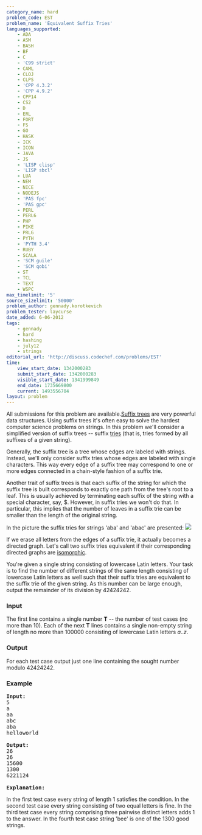 ```yaml
---
category_name: hard
problem_code: EST
problem_name: 'Equivalent Suffix Tries'
languages_supported:
    - ADA
    - ASM
    - BASH
    - BF
    - C
    - 'C99 strict'
    - CAML
    - CLOJ
    - CLPS
    - 'CPP 4.3.2'
    - 'CPP 4.9.2'
    - CPP14
    - CS2
    - D
    - ERL
    - FORT
    - FS
    - GO
    - HASK
    - ICK
    - ICON
    - JAVA
    - JS
    - 'LISP clisp'
    - 'LISP sbcl'
    - LUA
    - NEM
    - NICE
    - NODEJS
    - 'PAS fpc'
    - 'PAS gpc'
    - PERL
    - PERL6
    - PHP
    - PIKE
    - PRLG
    - PYTH
    - 'PYTH 3.4'
    - RUBY
    - SCALA
    - 'SCM guile'
    - 'SCM qobi'
    - ST
    - TCL
    - TEXT
    - WSPC
max_timelimit: '5'
source_sizelimit: '50000'
problem_author: gennady.korotkevich
problem_tester: laycurse
date_added: 6-06-2012
tags:
    - gennady
    - hard
    - hashing
    - july12
    - strings
editorial_url: 'http://discuss.codechef.com/problems/EST'
time:
    view_start_date: 1342000283
    submit_start_date: 1342000283
    visible_start_date: 1341999849
    end_date: 1735669800
    current: 1493556704
layout: problem
---
```

All submissions for this problem are available.[Suffix trees](http://en.wikipedia.org/wiki/Suffix_tree) are very powerful data structures. Using suffix trees it's often easy to solve the hardest computer science problems on strings. In this problem we'll consider a simplified version of suffix trees -- suffix [tries](http://en.wikipedia.org/wiki/Trie) (that is, tries formed by all suffixes of a given string).

Generally, the suffix tree is a tree whose edges are labeled with strings. Instead, we'll only consider suffix tries whose edges are labeled with single characters. This way every edge of a suffix tree may correspond to one or more edges connected in a chain-style fashion of a suffix trie.

Another trait of suffix trees is that each suffix of the string for which the suffix tree is built corresponds to exactly one path from the tree's root to a leaf. This is usually achieved by terminating each suffix of the string with a special character, say, $. However, in suffix tries we won't do that. In particular, this implies that the number of leaves in a suffix trie can be smaller than the length of the original string.

In the picture the suffix tries for strings 'aba' and 'abac' are presented: ![](http://www.codechef.com/download/pic.PNG)

If we erase all letters from the edges of a suffix trie, it actually becomes a directed graph. Let's call two suffix tries equivalent if their corresponding directed graphs are [isomorphic](http://en.wikipedia.org/wiki/Graph_isomorphism).

You're given a single string consisting of lowercase Latin letters. Your task is to find the number of different strings of the same length consisting of lowercase Latin letters as well such that their suffix tries are equivalent to the suffix trie of the given string. As this number can be large enough, output the remainder of its division by 42424242.

### Input

The first line contains a single number **T** -- the number of test cases (no more than 10). Each of the next **T** lines contains a single non-empty string of length no more than 100000 consisting of lowercase Latin letters *a*..*z*.

### Output

For each test case output just one line containing the sought number modulo 42424242.

### Example

<pre>
<b>Input:</b>
5
a
aa
abc
aba
helloworld

<b>Output:</b>
26
26
15600
1300
6221124

<b>Explanation:</b>
</pre>
In the first test case every string of length 1 satisfies the condition. In the second test case every string consisting of two equal letters is fine. In the third test case every string comprising three pairwise distinct letters adds 1 to the answer. In the fourth test case string 'bee' is one of the 1300 good strings.
